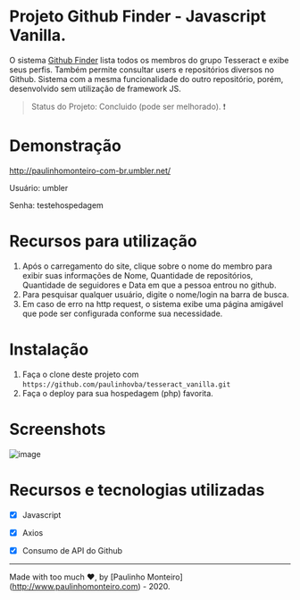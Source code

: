 # Projeto Github Finder - Javascript Vanilla.

O sistema [Github Finder](https://github.com/paulinhovba/tesseract_reactjs) lista todos os membros do grupo Tesseract e exibe seus perfis. Também permite consultar users e repositórios diversos no Github. Sistema com a mesma funcionalidade do outro repositório, porém, desenvolvido sem utilização de framework JS.

> Status do Projeto: Concluido (pode ser melhorado). :heavy_exclamation_mark:

# Demonstração

http://paulinhomonteiro-com-br.umbler.net/

Usuário: umbler  

Senha: testehospedagem

# Recursos para utilização

1. Após o carregamento do site, clique sobre o nome do membro para exibir suas informações de Nome, Quantidade de repositórios, Quantidade de seguidores e Data em que a pessoa entrou no github.
2. Para pesquisar qualquer usuário, digite o nome/login na barra de busca.
3. Em caso de erro na http request, o sistema exibe uma página amigável que pode ser configurada conforme sua necessidade.
  
# Instalação

1. Faça o clone deste projeto com `https://github.com/paulinhovba/tesseract_vanilla.git`
2. Faça o deploy para sua hospedagem (php) favorita. 

# Screenshots

![image](https://user-images.githubusercontent.com/52004768/73840011-0767ee00-47f6-11ea-95ff-da49064eb8f4.png)


# Recursos e tecnologias utilizadas

- [x] Javascript

- [x] Axios

- [x] Consumo de API do Github

<hr />

Made with too much ♥, by [Paulinho Monteiro] (http://www.paulinhomonteiro.com) - 2020.
